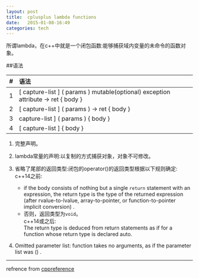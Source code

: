 ```yaml
---
layout: post
title:  cplusplus lambda functions
date:   2015-01-08-16:49  
categories: tech
---
```


所谓lambda，在c++中就是一个闭包函数:能够捕获域内变量的未命令的函数对象。

##语法  
    

|#|语法|  
|:--|:--|  
|1|[ capture-list ] ( params ) mutable(optional) exception attribute -> ret { body }|
|2|[ capture-list ] ( params ) -> ret { body } |
|3| capture-list ] ( params ) { body } |
|4|[ capture-list ] { body } |

1. 完整声明。  

2.	lambda常量的声明:以复制的方式捕获对象，对象不可修改。  

3.	省略了尾部的返回类型:闭包的operator()的返回类型根据以下规则确定:  
			 c++14之前:  
      * if the body consists of nothing but a single `return` statement with an expression, the return type is the type of the returned expression (after rvalue-to-lvalue, array-to-pointer, or function-to-pointer implicit conversion) .  
      * 否则，返回类型为`void`。  
c++14或之后:  
			 The return type is deduced from return statements as if for a function whose return type is declared auto. 

4.	Omitted parameter list: function takes no arguments, as if the parameter list was () .


---
refrence from [cppreference](http://en.cppreference.com/w/cpp/language/lambda)  